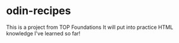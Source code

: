 # odin-recipes
This is a project from TOP Foundations
It will put into practice HTML knowledge I've learned so far!
